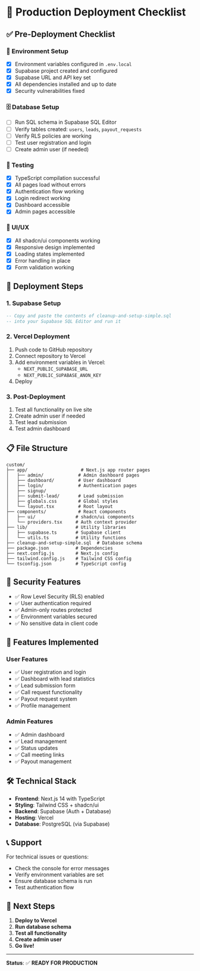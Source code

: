 # 🚀 Production Deployment Checklist

## ✅ Pre-Deployment Checklist

### 🔧 Environment Setup
- [x] Environment variables configured in `.env.local`
- [x] Supabase project created and configured
- [x] Supabase URL and API key set
- [x] All dependencies installed and up to date
- [x] Security vulnerabilities fixed

### 🗄️ Database Setup
- [ ] Run SQL schema in Supabase SQL Editor
- [ ] Verify tables created: `users`, `leads`, `payout_requests`
- [ ] Verify RLS policies are working
- [ ] Test user registration and login
- [ ] Create admin user (if needed)

### 🧪 Testing
- [x] TypeScript compilation successful
- [x] All pages load without errors
- [x] Authentication flow working
- [x] Login redirect working
- [x] Dashboard accessible
- [x] Admin pages accessible

### 🎨 UI/UX
- [x] All shadcn/ui components working
- [x] Responsive design implemented
- [x] Loading states implemented
- [x] Error handling in place
- [x] Form validation working

## 🚀 Deployment Steps

### 1. Supabase Setup
```sql
-- Copy and paste the contents of cleanup-and-setup-simple.sql
-- into your Supabase SQL Editor and run it
```

### 2. Vercel Deployment
1. Push code to GitHub repository
2. Connect repository to Vercel
3. Add environment variables in Vercel:
   - `NEXT_PUBLIC_SUPABASE_URL`
   - `NEXT_PUBLIC_SUPABASE_ANON_KEY`
4. Deploy

### 3. Post-Deployment
1. Test all functionality on live site
2. Create admin user if needed
3. Test lead submission
4. Test admin dashboard

## 📋 File Structure

```
custom/
├── app/                    # Next.js app router pages
│   ├── admin/             # Admin dashboard pages
│   ├── dashboard/         # User dashboard
│   ├── login/             # Authentication pages
│   ├── signup/
│   ├── submit-lead/       # Lead submission
│   ├── globals.css        # Global styles
│   └── layout.tsx         # Root layout
├── components/            # React components
│   ├── ui/               # shadcn/ui components
│   └── providers.tsx     # Auth context provider
├── lib/                  # Utility libraries
│   ├── supabase.ts       # Supabase client
│   └── utils.ts          # Utility functions
├── cleanup-and-setup-simple.sql  # Database schema
├── package.json          # Dependencies
├── next.config.js        # Next.js config
├── tailwind.config.js    # Tailwind CSS config
└── tsconfig.json         # TypeScript config
```

## 🔐 Security Features

- ✅ Row Level Security (RLS) enabled
- ✅ User authentication required
- ✅ Admin-only routes protected
- ✅ Environment variables secured
- ✅ No sensitive data in client code

## 📱 Features Implemented

### User Features
- ✅ User registration and login
- ✅ Dashboard with lead statistics
- ✅ Lead submission form
- ✅ Call request functionality
- ✅ Payout request system
- ✅ Profile management

### Admin Features
- ✅ Admin dashboard
- ✅ Lead management
- ✅ Status updates
- ✅ Call meeting links
- ✅ Payout management

## 🛠️ Technical Stack

- **Frontend**: Next.js 14 with TypeScript
- **Styling**: Tailwind CSS + shadcn/ui
- **Backend**: Supabase (Auth + Database)
- **Hosting**: Vercel
- **Database**: PostgreSQL (via Supabase)

## 📞 Support

For technical issues or questions:
- Check the console for error messages
- Verify environment variables are set
- Ensure database schema is run
- Test authentication flow

## 🎯 Next Steps

1. **Deploy to Vercel**
2. **Run database schema**
3. **Test all functionality**
4. **Create admin user**
5. **Go live!**

---

**Status**: ✅ **READY FOR PRODUCTION** 
